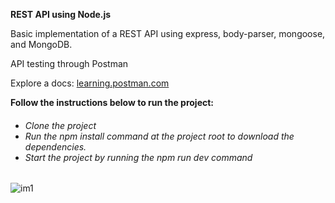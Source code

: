 **REST API using Node.js**

Basic implementation of a REST API using express, body-parser, mongoose, and MongoDB.

API testing through Postman 

Explore a docs: <a href="https://learning.postman.com/">learning.postman.com</a>
  

**Follow the instructions below to run the project:**

<h6>
  <ul>
    <li>Clone the project</li>
    <li>Run the <i>npm install</i> command at the project root to download the dependencies.</li>
    <li>Start the project by running the <i>npm run dev</i> command</li>
  </ul>
</h6>




![im1](https://user-images.githubusercontent.com/52089289/82515767-70e2e280-9aef-11ea-8531-696c02a9faf9.png)
